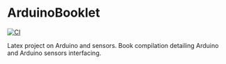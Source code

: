 # ArduinoBooklet
[![CI](https://github.com/robocek/ArduinoBooklet/actions/workflows/main.yml/badge.svg?branch=main)](https://github.com/robocek/ArduinoBooklet/actions/workflows/main.yml)


Latex project on Arduino and sensors. Book compilation detailing Arduino and Arduino sensors interfacing.
